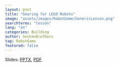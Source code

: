```yaml
---
layout: post
title: "Gearing for LEGO Robots"
image: "assets/images/RobotGame/GenericLesson.png"
searchterms: "lesson"
lang: "en"
categories: Building
author: SeshanBrothers
tag: RobotGame
featured: false
---
```




Slides: <a href="/translations/en-us/RobotGame/Gears.pptx">PPTX</a>, <a href="/translations/en-us/RobotGame/Gears.pdf">PDF </a>

